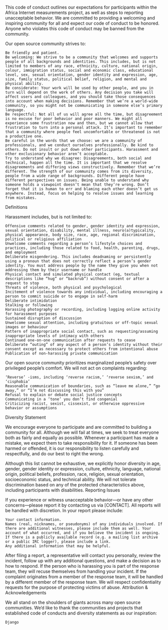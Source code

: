 This code of conduct outlines our expectations for participants within the Africa Internet measurements project, as well as steps to reporting unacceptable behavior. We are committed to providing a welcoming and inspiring community for all and expect our code of conduct to be honored. Anyone who violates this code of conduct may be banned from the community.

Our open source community strives to:

    Be friendly and patient.
    Be welcoming: We strive to be a community that welcomes and supports people of all backgrounds and identities. This includes, but is not limited to members of any race, ethnicity, culture, national origin, colour, immigration status, social and economic class, educational level, sex, sexual orientation, gender identity and expression, age, size, family status, political belief, religion, and mental and physical ability.
    Be considerate: Your work will be used by other people, and you in turn will depend on the work of others. Any decision you take will affect users and colleagues, and you should take those consequences into account when making decisions. Remember that we’re a world-wide community, so you might not be communicating in someone else’s primary language.
    Be respectful: Not all of us will agree all the time, but disagreement is no excuse for poor behavior and poor manners. We might all experience some frustration now and then, but we cannot allow that frustration to turn into a personal attack. It’s important to remember that a community where people feel uncomfortable or threatened is not a productive one.
    Be careful in the words that we choose: we are a community of professionals, and we conduct ourselves professionally. Be kind to others. Do not insult or put down other participants. Harassment and other exclusionary behavior aren’t acceptable.
    Try to understand why we disagree: Disagreements, both social and technical, happen all the time. It is important that we resolve disagreements and differing views constructively. Remember that we’re different. The strength of our community comes from its diversity, people from a wide range of backgrounds. Different people have different perspectives on issues. Being unable to understand why someone holds a viewpoint doesn’t mean that they’re wrong. Don’t forget that it is human to err and blaming each other doesn’t get us anywhere. Instead, focus on helping to resolve issues and learning from mistakes.

Definitions

Harassment includes, but is not limited to:

    Offensive comments related to gender, gender identity and expression, sexual orientation, disability, mental illness, neuro(a)typicality, physical appearance, body size, race, age, regional discrimination, political or religious affiliation
    Unwelcome comments regarding a person’s lifestyle choices and practices, including those related to food, health, parenting, drugs, and employment
    Deliberate misgendering. This includes deadnaming or persistently using a pronoun that does not correctly reflect a person’s gender identity. You must address people by the name they give you when not addressing them by their username or handle
    Physical contact and simulated physical contact (eg, textual descriptions like “hug” or “backrub”) without consent or after a request to stop
    Threats of violence, both physical and psychological
    Incitement of violence towards any individual, including encouraging a person to commit suicide or to engage in self-harm
    Deliberate intimidation
    Stalking or following
    Harassing photography or recording, including logging online activity for harassment purposes
    Sustained disruption of discussion
    Unwelcome sexual attention, including gratuitous or off-topic sexual images or behaviour
    Pattern of inappropriate social contact, such as requesting/assuming inappropriate levels of intimacy with others
    Continued one-on-one communication after requests to cease
    Deliberate “outing” of any aspect of a person’s identity without their consent except as necessary to protect others from intentional abuse
    Publication of non-harassing private communication

Our open source community prioritizes marginalized people’s safety over privileged people’s comfort. We will not act on complaints regarding:

    ‘Reverse’ -isms, including ‘reverse racism,’ ‘reverse sexism,’ and ‘cisphobia’
    Reasonable communication of boundaries, such as “leave me alone,” “go away,” or “I’m not discussing this with you”
    Refusal to explain or debate social justice concepts
    Communicating in a ‘tone’ you don’t find congenial
    Criticizing racist, sexist, cissexist, or otherwise oppressive behavior or assumptions

Diversity Statement

We encourage everyone to participate and are committed to building a community for all. Although we will fail at times, we seek to treat everyone both as fairly and equally as possible. Whenever a participant has made a mistake, we expect them to take responsibility for it. If someone has been harmed or offended, it is our responsibility to listen carefully and respectfully, and do our best to right the wrong.

Although this list cannot be exhaustive, we explicitly honor diversity in age, gender, gender identity or expression, culture, ethnicity, language, national origin, political beliefs, profession, race, religion, sexual orientation, socioeconomic status, and technical ability. We will not tolerate discrimination based on any of the protected characteristics above, including participants with disabilities.
Reporting Issues

If you experience or witness unacceptable behavior—or have any other concerns—please report it by contacting us via [CONTACT]. All reports will be handled with discretion. In your report please include:

    Your contact information.
    Names (real, nicknames, or pseudonyms) of any individuals involved. If there are additional witnesses, please include them as well. Your account of what occurred, and if you believe the incident is ongoing. If there is a publicly available record (e.g. a mailing list archive or a public IRC logger), please include a link.
    Any additional information that may be helpful.

After filing a report, a representative will contact you personally, review the incident, follow up with any additional questions, and make a decision as to how to respond. If the person who is harassing you is part of the response team, they will recuse themselves from handling your incident. If the complaint originates from a member of the response team, it will be handled by a different member of the response team. We will respect confidentiality requests for the purpose of protecting victims of abuse.
Attribution & Acknowledgements

We all stand on the shoulders of giants across many open source communities. We’d like to thank the communities and projects that established code of conducts and diversity statements as our inspiration:

    Django
